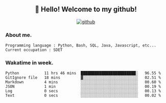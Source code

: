 <h2 align="center">👋 Hello! Welcome to my github! </h2>
<p align="center">
  <a href="https://github.com/usergwen"><img src="https://img.shields.io/badge/GitHub-24292e" alt="github"></a>
</p>

### About me.

```Plain Text
Programming language : Python, Bash, SQL, Java, Javascript, etc...
Current occupation : SDET
```
### Wakatime in week.

<!--START_SECTION:waka-->

```text
Python           11 hrs 46 mins  ████████████████████████░   96.55 %
GitIgnore file   18 mins         ▓░░░░░░░░░░░░░░░░░░░░░░░░   02.51 %
Markdown         4 mins          ░░░░░░░░░░░░░░░░░░░░░░░░░   00.60 %
JSON             1 min           ░░░░░░░░░░░░░░░░░░░░░░░░░   00.19 %
Log              0 secs          ░░░░░░░░░░░░░░░░░░░░░░░░░   00.13 %
Text             0 secs          ░░░░░░░░░░░░░░░░░░░░░░░░░   00.02 %
```

<!--END_SECTION:waka-->
